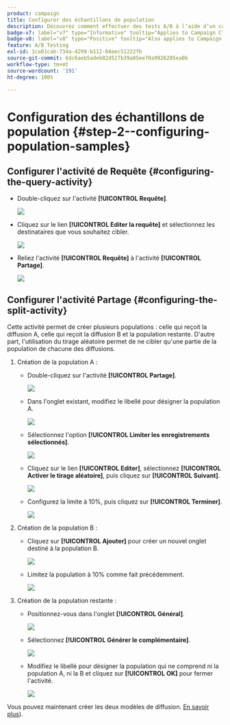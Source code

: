 ```yaml
---
product: campaign
title: Configurer des échantillons de population
description: Découvrez comment effectuer des tests A/B à lʼaide dʼun cas dʼutilisation spécifique
badge-v7: label="v7" type="Informative" tooltip="Applies to Campaign Classic v7"
badge-v8: label="v8" type="Positive" tooltip="Also applies to Campaign v8"
feature: A/B Testing
exl-id: 1ca01cab-734a-4299-b112-04eec51222fb
source-git-commit: 6dc6aeb5adeb82d527b39a05ee70a9926205ea0b
workflow-type: tm+mt
source-wordcount: '191'
ht-degree: 100%

---
```


# Configuration des échantillons de population {#step-2--configuring-population-samples}



## Configurer l&#39;activité de Requête {#configuring-the-query-activity}

* Double-cliquez sur l&#39;activité **[!UICONTROL Requête]**.

  ![](assets/use_case_abtesting_createrecipients_001.png)

* Cliquez sur le lien **[!UICONTROL Editer la requête]** et sélectionnez les destinataires que vous souhaitez cibler.

  ![](assets/use_case_abtesting_createrecipients_002.png)

* Reliez l&#39;activité **[!UICONTROL Requête]** à l&#39;activité **[!UICONTROL Partage]**.

  ![](assets/use_case_abtesting_createrecipients_003.png)

## Configurer l&#39;activité Partage {#configuring-the-split-activity}

Cette activité permet de créer plusieurs populations : celle qui reçoit la diffusion A, celle qui reçoit la diffusion B et la population restante. D&#39;autre part, l&#39;utilisation du tirage aléatoire permet de ne cibler qu&#39;une partie de la population de chacune des diffusions.

1. Création de la population A :

   * Double-cliquez sur l&#39;activité **[!UICONTROL Partage]**.

     ![](assets/use_case_abtesting_createrecipients_004.png)

   * Dans l&#39;onglet existant, modifiez le libellé pour désigner la population A.

     ![](assets/use_case_abtesting_createrecipients_005.png)

   * Sélectionnez l&#39;option **[!UICONTROL Limiter les enregistrements sélectionnés]**.

     ![](assets/use_case_abtesting_createrecipients_006.png)

   * Cliquez sur le lien **[!UICONTROL Editer]**, sélectionnez **[!UICONTROL Activer le tirage aléatoire]**, puis cliquez sur **[!UICONTROL Suivant]**.

     ![](assets/use_case_abtesting_createrecipients_007.png)

   * Configurez la limite à 10%, puis cliquez sur **[!UICONTROL Terminer]**.

     ![](assets/use_case_abtesting_createrecipients_008.png)

1. Création de la population B :

   * Cliquez sur **[!UICONTROL Ajouter]** pour créer un nouvel onglet destiné à la population B.

     ![](assets/use_case_abtesting_createrecipients_009.png)

   * Limitez la population à 10% comme fait précédemment.

     ![](assets/use_case_abtesting_createrecipients_010.png)

1. Création de la population restante :

   * Positionnez-vous dans l&#39;onglet **[!UICONTROL Général]**.

     ![](assets/use_case_abtesting_createrecipients_011.png)

   * Sélectionnez **[!UICONTROL Générer le complémentaire]**.

     ![](assets/use_case_abtesting_createrecipients_012.png)

   * Modifiez le libellé pour désigner la population qui ne comprend ni la population A, ni la B et cliquez sur **[!UICONTROL OK]** pour fermer l&#39;activité.

     ![](assets/use_case_abtesting_createrecipients_013.png)

Vous pouvez maintenant créer les deux modèles de diffusion. [En savoir plus](a-b-testing-uc-delivery-templates.md)).
